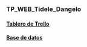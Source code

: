 ### TP_WEB_Tidele_Dangelo
#### [Tablero de Trello](https://trello.com/b/7Pdqrwlk/progra-3)
#### [Base de datos](https://github.com/AleTid5/TP_WEB_Tidele_Dangelo/tree/master/DataAccess/DB%20Scripts/TP_WEB_Tidele_Dangelo.sql)
